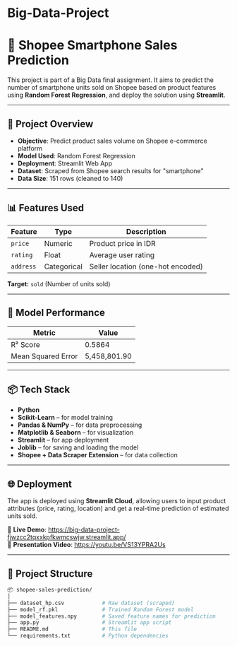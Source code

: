 # Big-Data-Project

# 📱 Shopee Smartphone Sales Prediction

This project is part of a Big Data final assignment. It aims to predict the number of smartphone units sold on Shopee based on product features using **Random Forest Regression**, and deploy the solution using **Streamlit**.

---

## 🚀 Project Overview

- **Objective**: Predict product sales volume on Shopee e-commerce platform
- **Model Used**: Random Forest Regression
- **Deployment**: Streamlit Web App
- **Dataset**: Scraped from Shopee search results for "smartphone"
- **Data Size**: 151 rows (cleaned to 140)

---

## 📊 Features Used

| Feature      | Type       | Description                             |
|--------------|------------|-----------------------------------------|
| `price`      | Numeric    | Product price in IDR                    |
| `rating`     | Float      | Average user rating                     |
| `address`    | Categorical| Seller location (one-hot encoded)       |

**Target:** `sold` (Number of units sold)

---

## 🧪 Model Performance

| Metric                 | Value         |
|------------------------|---------------|
| R² Score               | 0.5864        |
| Mean Squared Error     | 5,458,801.90  |

---

## 📦 Tech Stack

- **Python**
- **Scikit-Learn** – for model training
- **Pandas & NumPy** – for data preprocessing
- **Matplotlib & Seaborn** – for visualization
- **Streamlit** – for app deployment
- **Joblib** – for saving and loading the model
- **Shopee + Data Scraper Extension** – for data collection

---

## 🌐 Deployment

The app is deployed using **Streamlit Cloud**, allowing users to input product attributes (price, rating, location) and get a real-time prediction of estimated units sold.

🔗 **Live Demo**: https://big-data-project-fjwzcc2tqxxkpfkwmcswjw.streamlit.app/  
🔗 **Presentation Video**: https://youtu.be/VS13YPRA2Us

---

## 📁 Project Structure

```bash
📦 shopee-sales-prediction/
│
├── dataset_hp.csv            # Raw dataset (scraped)
├── model_rf.pkl              # Trained Random Forest model
├── model_features.npy        # Saved feature names for prediction
├── app.py                    # Streamlit app script
├── README.md                 # This file
└── requirements.txt          # Python dependencies

